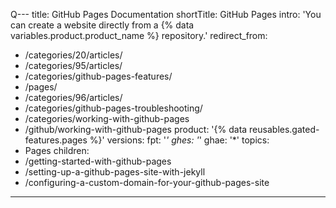 Q---
title: GitHub Pages Documentation
shortTitle: GitHub Pages
intro: 'You can create a website directly from a {% data variables.product.product_name %} repository.'
redirect_from:
  - /categories/20/articles/
  - /categories/95/articles/
  - /categories/github-pages-features/
  - /pages/
  - /categories/96/articles/
  - /categories/github-pages-troubleshooting/
  - /categories/working-with-github-pages
  - /github/working-with-github-pages
product: '{% data reusables.gated-features.pages %}'
versions:
  fpt: '*'
  ghes: '*'
  ghae: '*'
topics:
  - Pages
children:
  - /getting-started-with-github-pages
  - /setting-up-a-github-pages-site-with-jekyll
  - /configuring-a-custom-domain-for-your-github-pages-site
---

